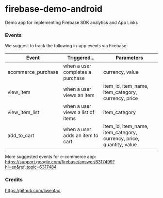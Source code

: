 # firebase-demo-android
Demo app for implementing Firebase SDK analytics and App Links

### Events

We suggest to track the following in-app events via Firebase:

| Event                 |  Triggered...                             |  Parameters                                                                             |
| --------------------- | ----------------------------------------- | --------------------------------------------------------------------------------------- |  
| ecommerce_purchase    |  when a user completes a purchase         |  currency, value                                                                        |
| view_item             |  when a user views an item                |  item_id, item_name, item_category, currency, price                   |
| view_item_list        |  when a user views a list of items        |  item_category                                                                          |   
| add_to_cart           |  when a user adds an item to cart         |  item_id, item_name, item_category, currency, price, quantity, value  |  

More suggested events for e-commerce app: https://support.google.com/firebase/answer/6317499?hl=en&ref_topic=6317484

### Credits
https://github.com/liwentao

